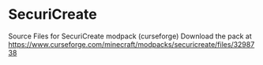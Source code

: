 # SecuriCreate
Source Files for SecuriCreate modpack (curseforge)
Download the pack at https://www.curseforge.com/minecraft/modpacks/securicreate/files/3298738
